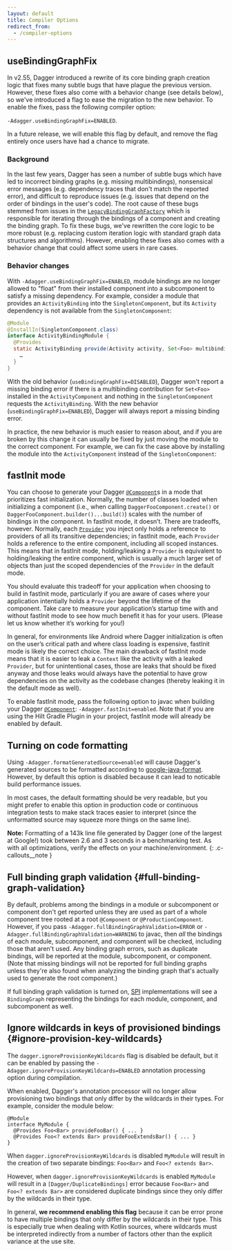 ```yaml
---
layout: default
title: Compiler Options
redirect_from:
  - /compiler-options
---
```


## useBindingGraphFix

In v2.55, Dagger introduced a rewrite of its core binding graph creation logic
that fixes many subtle bugs that have plague the previous version. However,
these fixes also come with a behavior change (see details below), so we've
introduced a flag to ease the migration to the new behavior. To enable the
fixes, pass the following compiler option:

`-Adagger.useBindingGraphFix=ENABLED`.

In a future release, we will enable this flag by default, and remove the flag
entirely once users have had a chance to migrate.

### Background

In the last few years, Dagger has seen a number of subtle bugs which have led to
incorrect binding graphs (e.g. missing multibindings), nonsensical error
messages (e.g. dependency traces that don't match the reported error), and
difficult to reproduce issues (e.g. issues that depend on the order of bindings
in the user's code). The root cause of these bugs stemmed from issues in the
[`LegacyBindingGraphFactory`] which is responsible for iterating through the
bindings of a component and creating the binding graph. To fix these bugs, we've
rewritten the core logic to be more robust (e.g. replacing custom iteration
logic with standard graph data structures and algorithms). However, enabling
these fixes also comes with a behavior change that could affect some users in
rare cases.

[`LegacyBindingGraphFactory`]:(https://github.com/google/dagger/blob/master/dagger-compiler/main/java/dagger/internal/codegen/binding/LegacyBindingGraphFactory.java)

### Behavior changes

With `-Adagger.useBindingGraphFix=ENABLED`, module bindings are no longer
allowed to "float" from their installed component into a subcomponent to satisfy
a missing dependency. For example, consider a module that provides an
`ActivityBinding` into the `SingletonComponent`, but its `Activity` dependency
is not available from the `SingletonComponent`:

```java
@Module
@InstallIn(SingletonComponent.class)
interface ActivityBindingModule {
  @Provides
  static ActivityBinding provide(Activity activity, Set<Foo> multibindings) {
    …
  }
}
```

With the old behavior (`useBindingGraphFix=DISABLED`), Dagger won't report a
missing binding error if there is a multibinding contribution for `Set<Foo>`
installed in the `ActivityComponent` and nothing in the `SingletonComponent`
requests the `ActivityBinding`. With the new behavior
(`useBindingGraphFix=ENABLED`), Dagger will always report a missing binding
error.

In practice, the new behavior is much easier to reason about, and if you are
broken by this change it can usually be fixed by just moving the module to the
correct component. For example, we can fix the case above by installing the
module into the `ActivityComponent` instead of the `SingletonComponent`:

## fastInit mode

You can choose to generate your Dagger [`@Component`]s in a mode that
prioritizes fast initialization. Normally, the number of classes loaded when
initializing a component (i.e., when calling `DaggerFooComponent.create()` or
`DaggerFooComponent.builder()...build()`) scales with the number of bindings in
the component. In fastInit mode, it doesn’t. There are tradeoffs, however.
Normally, each [`Provider`] you inject only holds a reference to providers of
all its transitive dependencies; in fastInit mode, each `Provider` holds a
reference to the entire component, including all scoped instances. This means
that in fastInit mode, holding/leaking a `Provider` is equivalent to
holding/leaking the entire component, which is usually a much larger set of
objects than just the scoped dependencies of the `Provider` in the default mode.

You should evaluate this tradeoff for your application when choosing to build in
fastInit mode, particularly if you are aware of cases where your application
intentially holds a `Provider` beyond the lifetime of the component. Take care
to measure your application’s startup time with and without fastInit mode to see
how much benefit it has for your users. (Please let us know whether it’s working
for you!)

In general, for environments like Android where Dagger initialization is often
on the user’s critical path and where class loading is expensive, fastInit mode
is likely the correct choice. The main drawback of fastInit mode means that it
is easier to leak a `Context` like the activity with a leaked `Provider`, but
for unintentional cases, those are leaks that should be fixed anyway and those
leaks would always have the potential to have grow dependencies on the activity
as the codebase changes (thereby leaking it in the default mode as well).

To enable fastInit mode, pass the following option to javac when building your
Dagger [`@Component`]: `-Adagger.fastInit=enabled`. Note that if you are using
the Hilt Gradle Plugin in your project, fastInit mode will already be enabled by
default.

## Turning on code formatting

Using `-Adagger.formatGeneratedSource=enabled` will cause Dagger's generated
sources to be formatted according to [google-java-format]. However, by default
this option is disabled because it can lead to noticable build performance
issues.

In most cases, the default formatting should be very readable, but you
might prefer to enable this option in production code or continuous integration
tests to make stack traces easier to interpret (since the unformatted source may
squeeze more things on the same line).

**Note:** Formatting of a 143k line file generated by Dagger (one of the largest
at Google!) took between 2.6 and 3 seconds in a benchmarking test. As with all
optimizations, verify the effects on your machine/environment.
{: .c-callouts__note }

[google-java-format]:https://github.com/google/google-java-format

## Full binding graph validation {#full-binding-graph-validation}

By default, problems among the bindings in a module or subcomponent or component
don't get reported unless they are used as part of a whole component tree rooted
at a root `@Component` or `@ProductionComponent`. However, if you pass
`-Adagger.fullBindingGraphValidation=ERROR` or
`-Adagger.fullBindingGraphValidation=WARNING` to javac, then _all_ the bindings
of each module, subcomponent, and component will be checked, including those
that aren't used. Any binding graph errors, such as duplicate bindings, will be
reported at the module, subcomponent, or component. (Note that missing bindings
will not be reported for full binding graphs unless they're also found when
analyzing the binding graph that's actually used to generate the root
component.)

If full binding graph validation is turned on, [SPI](spi.md) implementations
will see a `BindingGraph` representing the bindings for each module, component,
and subcomponent as well.

## Ignore wildcards in keys of provisioned bindings {#ignore-provision-key-wildcards}

The `dagger.ignoreProvisionKeyWildcards` flag is disabled be default, but it can
be enabled by passing the `-Adagger.ignoreProvisionKeyWildcards=ENABLED`
annotation processing option during compilation.

When enabled, Dagger's annotation processor will no longer allow provisioning
two bindings that only differ by the wildcards in their types. For example,
consider the module below:

```
@Module
interface MyModule {
  @Provides Foo<Bar> provideFooBar() { ... }
  @Provides Foo<? extends Bar> provideFooExtendsBar() { ... }
}
```

When `dagger.ignoreProvisionKeyWildcards` is disabled `MyModule` will result in
the creation of two separate bindings: `Foo<Bar>` and `Foo<? extends Bar>`.

However, when `dagger.ignoreProvisionKeyWildcards` is enabled `MyModule` will
result in a `[Dagger/DuplicateBindings]` error because `Foo<Bar>` and
`Foo<? extends Bar>` are considered duplicate bindings since they only differ by
the wildcards in their type.

In general, **we recommend enabling this flag** because it can be error prone to
have multiple bindings that only differ by the wildcards in their type. This is
especially true when dealing with Kotlin sources, where wildcards must be
interpreted indirectly from a number of factors other than the explicit variance
at the use site.

<!-- References -->

[`@Component`]: https://dagger.dev/api/latest/dagger/Component.html
[`Provider`]: http://docs.oracle.com/javaee/7/api/javax/inject/Provider.html
